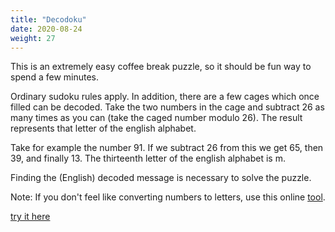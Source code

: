 ```yaml
---
title: "Decodoku"
date: 2020-08-24
weight: 27
---
```


<p>This is an extremely easy coffee break puzzle, so it should be fun way to spend a few minutes.</p>
<p>Ordinary sudoku rules apply. In addition, there are a few cages which once filled can be decoded. Take the two numbers in the cage and subtract 26 as many times as you can (take the caged number modulo 26). The result represents that letter of the english alphabet.

Take for example the number 91. If we subtract 26 from this we get 65, then 39, and finally 13. The thirteenth letter of the english alphabet is m.

Finding the (English) decoded message is necessary to solve the puzzle.

Note: If you don't feel like converting numbers to letters, use this online <a href="https://www.boxentriq.com/code-breaking/numbers-to-letters">tool</a>.

</p>
<a href="https://sudokupad.app/e8rl1pzyo6">try it here</a>